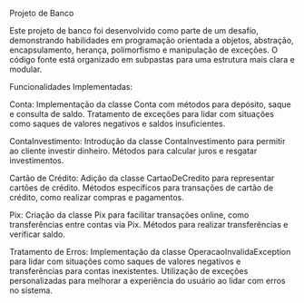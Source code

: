 Projeto de Banco

Este projeto de banco foi desenvolvido como parte de um desafio, demonstrando habilidades em programação orientada a objetos, abstração, encapsulamento, herança, polimorfismo e manipulação de exceções. O código fonte está organizado em subpastas para uma estrutura mais clara e modular.

Funcionalidades Implementadas:

Conta:
Implementação da classe Conta com métodos para depósito, saque e consulta de saldo.
Tratamento de exceções para lidar com situações como saques de valores negativos e saldos insuficientes.

ContaInvestimento:
Introdução da classe ContaInvestimento para permitir ao cliente investir dinheiro.
Métodos para calcular juros e resgatar investimentos.

Cartão de Crédito:
Adição da classe CartaoDeCredito para representar cartões de crédito.
Métodos específicos para transações de cartão de crédito, como realizar compras e pagamentos.

Pix: 
Criação da classe Pix para facilitar transações online, como transferências entre contas via Pix.
Métodos para realizar transferências e verificar saldo.

Tratamento de Erros:
Implementação da classe OperacaoInvalidaException para lidar com situações como saques de valores negativos e transferências para contas inexistentes.
Utilização de exceções personalizadas para melhorar a experiência do usuário ao lidar com erros no sistema.
